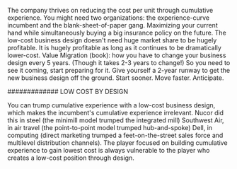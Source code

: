 
The company thrives on reducing the cost per unit through cumulative experience.
You might need two organizations: the experience-curve incumbent and the blank-sheet-of-paper gang. Maximizing your current hand while simultaneously buying a big insurance policy on the future.
The low-cost business design doesn't need huge market share to be hugely profitable. It is hugely profitable as long as it continues to be dramatically lower-cost.
Value Migration (book): how you have to change your business design every 5 years. (Though it takes 2-3 years to change!) So you need to see it coming, start preparing for it. Give yourself a 2-year runway to get the new business design off the ground. Start sooner. Move faster. Anticipate.

############# LOW COST BY DESIGN

You can trump cumulative experience with a low-cost business design, which makes the incumbent's cumulative experience irrelevant.
Nucor did this in steel (the minimill model trumped the integrated mill)
Southwest Air, in air travel (the point-to-point model trumped hub-and-spoke)
Dell, in computing (direct marketing trumped a feet-on-the-street sales force and multilevel distribution channels).
The player focused on building cumulative experience to gain lowest cost is always vulnerable to the player who creates a low-cost position through design.
